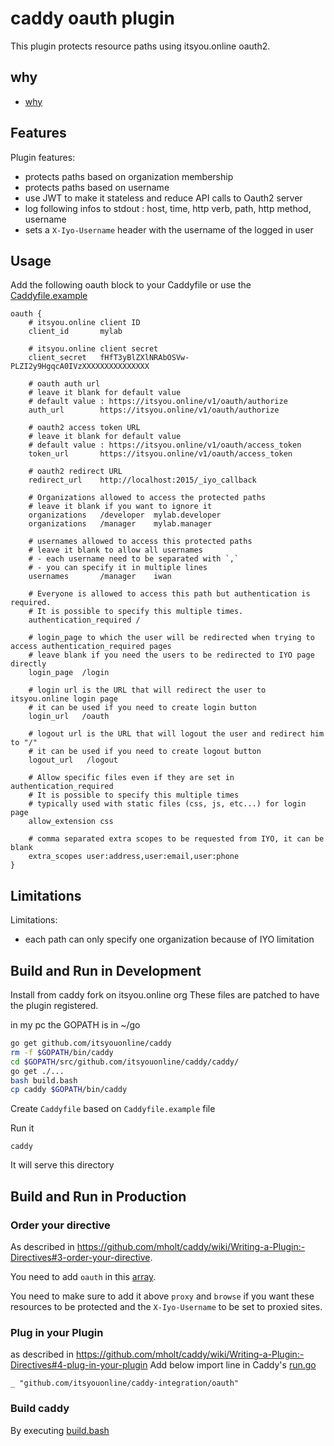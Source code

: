 # caddy oauth plugin

This plugin protects resource paths using itsyou.online oauth2.

## why

- [why](why.md)

## Features

Plugin features:

- protects paths based on organization membership
- protects paths based on username
- use JWT to make it stateless and reduce API calls to Oauth2 server
- log following infos to stdout : host, time, http verb, path, http method, username
- sets a `X-Iyo-Username` header with the username of the logged in user


## Usage
Add the following oauth block to your Caddyfile or use the [Caddyfile.example](https://github.com/itsyouonline/caddy-integration/blob/master/oauth/Caddyfile.example)
```
oauth {
    # itsyou.online client ID
    client_id       mylab

    # itsyou.online client secret   
    client_secret   fHfT3yBlZXlNRAbOSVw-PLZI2y9HgqcA0IVzXXXXXXXXXXXXXXX

    # oauth auth url
    # leave it blank for default value
    # default value : https://itsyou.online/v1/oauth/authorize
    auth_url        https://itsyou.online/v1/oauth/authorize

    # oauth2 access token URL
    # leave it blank for default value
    # default value : https://itsyou.online/v1/oauth/access_token
    token_url       https://itsyou.online/v1/oauth/access_token

    # oauth2 redirect URL
    redirect_url    http://localhost:2015/_iyo_callback

    # Organizations allowed to access the protected paths
    # leave it blank if you want to ignore it
    organizations   /developer  mylab.developer
    organizations   /manager    mylab.manager

    # usernames allowed to access this protected paths
    # leave it blank to allow all usernames
    # - each username need to be separated with `,`
    # - you can specify it in multiple lines
    usernames       /manager    iwan

    # Everyone is allowed to access this path but authentication is required.
    # It is possible to specify this multiple times.
    authentication_required /
    
    # login_page to which the user will be redirected when trying to access authentication_required pages
    # leave blank if you need the users to be redirected to IYO page directly
    login_page  /login
    
    # login url is the URL that will redirect the user to itsyou.online login page
    # it can be used if you need to create login button
    login_url   /oauth

    # logout url is the URL that will logout the user and redirect him to "/"
    # it can be used if you need to create logout button
    logout_url   /logout

    # Allow specific files even if they are set in authentication_required
    # It is possible to specify this multiple times
    # typically used with static files (css, js, etc...) for login page
    allow_extension css

    # comma separated extra scopes to be requested from IYO, it can be blank
    extra_scopes user:address,user:email,user:phone
}

```

## Limitations

Limitations:

- each path can only specify one organization because of IYO limitation

## Build and Run in Development

Install from caddy fork on itsyou.online org
These files are patched to have the plugin registered.

in my pc the GOPATH is in ~/go

```bash
go get github.com/itsyouonline/caddy
rm -f $GOPATH/bin/caddy
cd $GOPATH/src/github.com/itsyouonline/caddy/caddy/
go get ./...
bash build.bash
cp caddy $GOPATH/bin/caddy
```

Create `Caddyfile` based on `Caddyfile.example` file

Run it
```
caddy
```

It will serve this directory

## Build and Run in Production

### Order your directive

As described in https://github.com/mholt/caddy/wiki/Writing-a-Plugin:-Directives#3-order-your-directive.

You need to add `oauth` in this [array](https://github.com/mholt/caddy/blob/d3860f95f59b5f18e14ddf3d67b4c44dbbfdb847/caddyhttp/httpserver/plugin.go#L314-L355).

You need to make sure to add it above `proxy` and `browse` if you want these resources to be protected and the `X-Iyo-Username` to be set to proxied sites.

### Plug in your Plugin

as described in https://github.com/mholt/caddy/wiki/Writing-a-Plugin:-Directives#4-plug-in-your-plugin
Add below import line in Caddy's [run.go](https://github.com/mholt/caddy/blob/master/caddy/caddymain/run.go)


```
_ "github.com/itsyouonline/caddy-integration/oauth"
```

### Build caddy

By executing [build.bash](https://github.com/mholt/caddy/blob/d3860f95f59b5f18e14ddf3d67b4c44dbbfdb847/caddy/build.bash)
